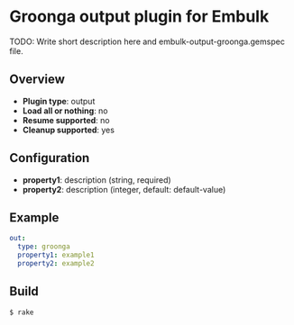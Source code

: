 # Groonga output plugin for Embulk

TODO: Write short description here and embulk-output-groonga.gemspec file.

## Overview

* **Plugin type**: output
* **Load all or nothing**: no
* **Resume supported**: no
* **Cleanup supported**: yes

## Configuration

- **property1**: description (string, required)
- **property2**: description (integer, default: default-value)

## Example

```yaml
out:
  type: groonga
  property1: example1
  property2: example2
```


## Build

```
$ rake
```
